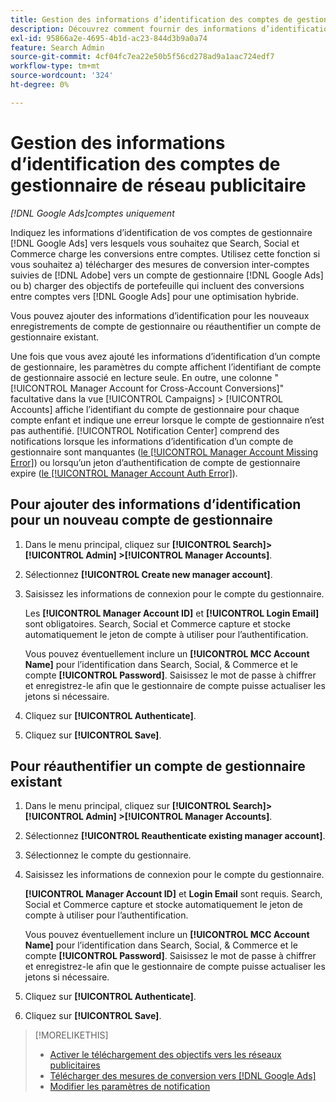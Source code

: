 ```yaml
---
title: Gestion des informations d’identification des comptes de gestionnaire de réseau publicitaire
description: Découvrez comment fournir des informations d’identification pour vos comptes  [!DNL Google Ads] manager.
exl-id: 95866a2e-4695-4b1d-ac23-844d3b9a0a74
feature: Search Admin
source-git-commit: 4cf04fc7ea22e50b5f56cd278ad9a1aac724edf7
workflow-type: tm+mt
source-wordcount: '324'
ht-degree: 0%

---
```


# Gestion des informations d’identification des comptes de gestionnaire de réseau publicitaire

*[!DNL Google Ads]comptes uniquement*

Indiquez les informations d’identification de vos comptes de gestionnaire [!DNL Google Ads] vers lesquels vous souhaitez que Search, Social et Commerce charge les conversions entre comptes. Utilisez cette fonction si vous souhaitez a) télécharger des mesures de conversion inter-comptes suivies de [!DNL Adobe] vers un compte de gestionnaire [!DNL Google Ads] ou b) charger des objectifs de portefeuille qui incluent des conversions entre comptes vers [!DNL Google Ads] pour une optimisation hybride.

<!-- [Maybe later: and c) sync conversion value rules for accounts that use cross-account conversion tracking with Google Ads.] -->

Vous pouvez ajouter des informations d’identification pour les nouveaux enregistrements de compte de gestionnaire ou réauthentifier un compte de gestionnaire existant.

Une fois que vous avez ajouté les informations d’identification d’un compte de gestionnaire, les paramètres du compte affichent l’identifiant de compte de gestionnaire associé en lecture seule. En outre, une colonne &quot;[!UICONTROL Manager Account for Cross-Account Conversions]&quot; facultative dans la vue [!UICONTROL Campaigns] > [!UICONTROL Accounts] affiche l’identifiant du compte de gestionnaire pour chaque compte enfant et indique une erreur lorsque le compte de gestionnaire n’est pas authentifié. [!UICONTROL Notification Center] comprend des notifications lorsque les informations d’identification d’un compte de gestionnaire sont manquantes ([le [!UICONTROL Manager Account Missing Error]](/help/search-social-commerce/notifications/notification-about.md)) ou lorsqu’un jeton d’authentification de compte de gestionnaire expire ([le [!UICONTROL Manager Account Auth Error]](/help/search-social-commerce/notifications/notification-about.md)).

## Pour ajouter des informations d’identification pour un nouveau compte de gestionnaire

1. Dans le menu principal, cliquez sur **[!UICONTROL Search]> [!UICONTROL Admin] >[!UICONTROL Manager Accounts]**.

1. Sélectionnez **[!UICONTROL Create new manager account]**.

1. Saisissez les informations de connexion pour le compte du gestionnaire.

   Les **[!UICONTROL Manager Account ID]** et **[!UICONTROL Login Email]** sont obligatoires. Search, Social et Commerce capture et stocke automatiquement le jeton de compte à utiliser pour l’authentification.

   Vous pouvez éventuellement inclure un **[!UICONTROL MCC Account Name]** pour l’identification dans Search, Social, &amp; Commerce et le compte **[!UICONTROL Password]**. Saisissez le mot de passe à chiffrer et enregistrez-le afin que le gestionnaire de compte puisse actualiser les jetons si nécessaire.

1. Cliquez sur **[!UICONTROL Authenticate]**.

1. Cliquez sur **[!UICONTROL Save]**.

## Pour réauthentifier un compte de gestionnaire existant

1. Dans le menu principal, cliquez sur **[!UICONTROL Search]> [!UICONTROL Admin] >[!UICONTROL Manager Accounts]**.

1. Sélectionnez **[!UICONTROL Reauthenticate existing manager account]**.

1. Sélectionnez le compte du gestionnaire.

1. Saisissez les informations de connexion pour le compte du gestionnaire.

   **[!UICONTROL Manager Account ID]** et **Login Email** sont requis. Search, Social et Commerce capture et stocke automatiquement le jeton de compte à utiliser pour l’authentification.

   Vous pouvez éventuellement inclure un **[!UICONTROL MCC Account Name]** pour l’identification dans Search, Social, &amp; Commerce et le compte **[!UICONTROL Password]**. Saisissez le mot de passe à chiffrer et enregistrez-le afin que le gestionnaire de compte puisse actualiser les jetons si nécessaire.

1. Cliquez sur **[!UICONTROL Authenticate]**.

1. Cliquez sur **[!UICONTROL Save]**.

>[!MORELIKETHIS]
>
>* [Activer le téléchargement des objectifs vers les réseaux publicitaires](/help/search-social-commerce/tools/objective-upload-to-networks.md)
>* [ Télécharger des mesures de conversion vers  [!DNL Google Ads]](/help/search-social-commerce/tools/conversion-metrics-upload-to-google.md)
>* [Modifier les paramètres de notification](/help/search-social-commerce/notifications/notification-edit.md)

